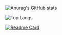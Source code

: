 ![Anurag's GitHub stats](https://github-readme-stats.vercel.app/api?username=Silask1&show_icons=true&theme=radical)

![Top Langs](https://github-readme-stats.vercel.app/api/top-langs/?username=Silask1&hide_progress=true)


[![Readme Card](https://github-readme-stats.vercel.app/api/pin/?username=Silask1&repo=novacia/app)](https://github.com/anuraghazra/github-readme-stats)
